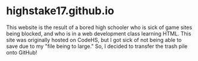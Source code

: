 # highstake17.github.io
This website is the result of a bored high schooler who is sick of game sites being blocked, and who is in a web development class learning HTML. This site was originally hosted on CodeHS, but I got sick of not being able to save due to my "file being to large." So, I decided to transfer the trash pile onto GitHub!